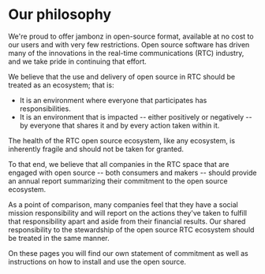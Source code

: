 # Our philosophy

We're proud to offer jambonz in open-source format, available at no cost to our users and with very few restrictions.  Open source software has driven many of the innovations in the real-time communications (RTC) industry, and we take pride in continuing that effort.

We believe that the use and delivery of open source in RTC should be treated as an ecosystem; that is:
- It is an environment where everyone that participates has responsibilities.
- It is an environment that is impacted -- either positively or negatively -- by everyone that shares it and by every action taken within it.

The health of the RTC open source ecosystem, like any ecosystem, is inherently fragile and should not be taken for granted. 

To that end, we believe that all companies in the RTC space that are engaged with open source -- both consumers and makers -- should provide an annual report summarizing their commitment to the open source ecosystem.  

As a point of comparison, many companies feel that they have a social mission responsibility and will report  on the actions they've taken to fulfill that responsibility apart and aside from their financial results. Our shared responsibility to the stewardship of the open source RTC ecosystem should be treated in the same manner.

On these pages you will find our own statement of commitment as well as instructions on how to install and use the open source.



